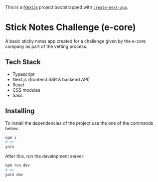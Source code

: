 This is a [Next.js](https://nextjs.org/) project bootstrapped with [`create-next-app`](https://github.com/vercel/next.js/tree/canary/packages/create-next-app).

# Stick Notes Challenge (**e-core**)

A basic sticky notes app created for a challenge given by the e-core company as part of the vetting process.

## Tech Stack

- Typescript
- Next.js (frontend SSR & backend API)
- React
- CSS modules
- Sass

## Installing

To install the dependencies of the project use the one of the commands below:

```bash
npm i
# or
yarn
```

After this, run the development server:

```bash
npm run dev
# or
yarn dev
```
